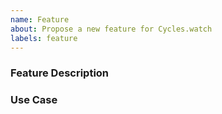 ```yaml
---
name: Feature
about: Propose a new feature for Cycles.watch
labels: feature
---
```


### Feature Description

<!-- Provide a brief summary of the feature you would like to see. -->

### Use Case

<!-- Describe the use case(s) that the proposed feature would enable. -->
